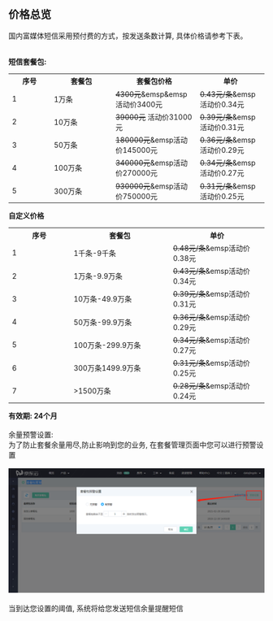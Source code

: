 ## 价格总览<br>
国内富媒体短信采用预付费的方式，按发送条数计算, 具体价格请参考下表。<br><br>

**短信套餐包:**<br>
<table>
     <tr align="center">
        <th width="200">序号</th>
        <th width="300">套餐包</th>
        <th width="300">套餐包价格</th>
        <th width="300">单价</th>
     </tr>
      <tr>
         <td>1</td>
         <td>1万条</td>
         <td><del>4300元</del>&emsp&emsp活动价3400元</td>
         <td><del>0.43元/条</del>&emsp活动价0.34元</td>
      </tr>
      <tr>
         <td>2</td>
         <td>10万条</td>
         <td><del>39000元</del>&nbsp活动价31000元</td>
         <td><del>0.39元/条</del>&emsp活动价0.31元</td>
      </tr>
      <tr>
         <td>3</td>
         <td>50万条</td>
         <td><del>180000元</del>&emsp活动价145000元</td>
         <td><del>0.36元/条</del>&emsp活动价0.29元</td>
      </tr>
      <tr>
         <td>4</td>
         <td>100万条</td>
         <td><del>340000元</del>&emsp活动价270000元</td>
         <td><del>0.34元/条</del>&emsp活动价0.27元</td>
      </tr>
      <tr>
         <td>5</td>
         <td>300万条</td>
         <td><del>930000元</del>&emsp活动价750000元</td>
         <td><del>0.31元/条</del>&emsp活动价0.25元</td>
      </tr>
</table>

**自定义价格**<br>
<table>
     <tr align="center">
        <th width="200">序号</th>
        <th width="300">套餐包</th>
        <th width="300">单价</th>
     </tr>
      <tr>
         <td>1</td>
         <td>1千条-9千条</td>
         <td><del>0.48元/条</del>&emsp活动价0.38元</td>
      </tr>
      <tr>
         <td>2</td>
         <td>1万条-9.9万条</td>
         <td><del>0.43元/条</del>&emsp活动价0.34元</td>
      </tr>
      <tr>
         <td>3</td>
         <td>10万条-49.9万条</td>
         <td><del>0.39元/条</del>&emsp活动价0.31元</td>
      </tr>
      <tr>
         <td>4</td>
         <td>50万条-99.9万条</td>
         <td><del>0.36元/条</del>&emsp活动价0.29元</td>
      </tr>
      <tr>
         <td>5</td>
         <td>100万条-299.9万条</td>
         <td><del>0.34元/条</del>&emsp活动价0.27元</td>
      </tr>
      <tr>
         <td>6</td>
         <td>300万条1499.9万条</td>
         <td><del>0.31元/条</del>&emsp活动价0.25元</td>
      </tr>
      <tr>
         <td>7</td>
         <td>>1500万条</td>
         <td><del>0.28元/条</del>&emsp活动价0.24元</td>
      </tr>
</table>

**有效期: 24个月**<br><br>
余量预警设置:<br>
为了防止套餐余量用尽,防止影响到您的业务, 在套餐管理页面中您可以进行预警设置<br><br>
![预警设置](../../../../image/Cloud-Communication/Rich-Media-SMS/rms-002.png)<br><br>
当到达您设置的阈值, 系统将给您发送短信余量提醒短信
